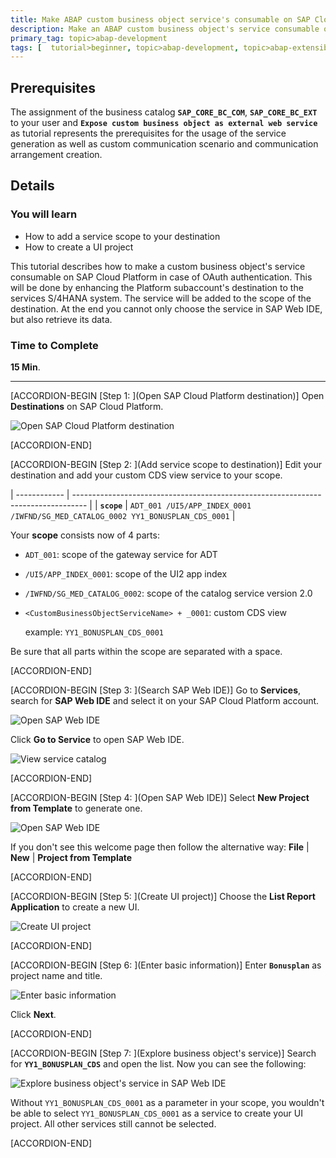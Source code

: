 ```yaml
---
title: Make ABAP custom business object service's consumable on SAP Cloud Platform via OAuth
description: Make an ABAP custom business object's service consumable on SAP Cloud Platform via OAuth. Enhancing the Platform subaccount's destination to the services S/4HANA system.
primary_tag: topic>abap-development
tags: [  tutorial>beginner, topic>abap-development, topic>abap-extensibility ]
---
```


## Prerequisites  
The assignment of the business catalog **`SAP_CORE_BC_COM`**, **`SAP_CORE_BC_EXT`** to your user and **`Expose custom business object as external web service`** as tutorial represents the prerequisites for the usage of the service generation as well as custom communication scenario and communication arrangement creation.

## Details
### You will learn
- How to add a service scope to your destination
- How to create a UI project

This tutorial describes how to make a custom business object's service consumable on SAP Cloud Platform in case of OAuth authentication. This will be done by enhancing the Platform subaccount's destination to the services S/4HANA system. The service will be added to the scope of the destination. At the end you cannot only choose the service in SAP Web IDE, but also retrieve its data.

### Time to Complete
**15 Min**.

---

[ACCORDION-BEGIN [Step 1: ](Open SAP Cloud Platform destination)]
Open **Destinations** on SAP Cloud Platform.

![Open SAP Cloud Platform destination](cp.png)

[ACCORDION-END]

[ACCORDION-BEGIN [Step 2: ](Add service scope to destination)]
Edit your destination and add your custom CDS view service to your scope.

| ------------ | --------------------------------------------------------------------------------- |
| **`scope`** |  `ADT_001 /UI5/APP_INDEX_0001 /IWFND/SG_MED_CATALOG_0002 YY1_BONUSPLAN_CDS_0001`  |


Your **scope** consists now of 4 parts:

  - `ADT_001`: scope of the gateway service for ADT  
  - `/UI5/APP_INDEX_0001`: scope of the UI2 app index
  - `/IWFND/SG_MED_CATALOG_0002`: scope of the catalog service version 2.0
  - `<CustomBusinessObjectServiceName> + _0001`: custom CDS view

    example: `YY1_BONUSPLAN_CDS_0001`

Be sure that all parts within the scope are separated with a space.

[ACCORDION-END]

[ACCORDION-BEGIN [Step 3: ](Search SAP Web IDE)]
Go to **Services**, search for **SAP Web IDE** and select it on your SAP Cloud Platform account.

![Open SAP Web IDE](webide1.png)

Click **Go to Service** to open SAP Web IDE.

![View service catalog](sapcp.png)

[ACCORDION-END]

[ACCORDION-BEGIN [Step 4: ](Open SAP Web IDE)]
Select **New Project from Template** to generate one.

![Open SAP Web IDE](webide.png)

If you don't see this welcome page then follow the alternative way:
**File** | **New** | **Project from Template**


[ACCORDION-END]

[ACCORDION-BEGIN [Step 5: ](Create UI project)]
Choose the **List Report Application** to create a new UI.

![Create UI project](next.png)

[ACCORDION-END]

[ACCORDION-BEGIN [Step 6: ](Enter basic information)]
Enter **`Bonusplan`** as project name and title.

![Enter basic information](bonusplan.png)

Click **Next**.

[ACCORDION-END]

[ACCORDION-BEGIN [Step 7: ](Explore business object's service)]
Search for **`YY1_BONUSPLAN_CDS`** and open the list. Now you can see the following:

![Explore business object's service in SAP Web IDE](list2.png)

Without `YY1_BONUSPLAN_CDS_0001` as a parameter in your scope, you wouldn't be able to select `YY1_BONUSPLAN_CDS_0001` as a service to create your UI project. All other services still cannot be selected.  

[ACCORDION-END]
